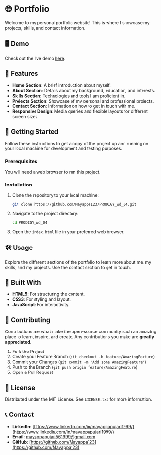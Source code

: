 # 🌐 Portfolio

Welcome to my personal portfolio website! This is where I showcase my projects, skills, and contact information.

## 🖥️ Demo

Check out the live demo [here](https://mayappa123.github.io/PRODIGY_wd_04/).

## 🌟 Features

- **Home Section**: A brief introduction about myself.
- **About Section**: Details about my background, education, and interests.
- **Skills Section**: Technologies and tools I am proficient in.
- **Projects Section**: Showcase of my personal and professional projects.
- **Contact Section**: Information on how to get in touch with me.
- **Responsive Design**: Media queries and flexible layouts for different screen sizes.

## 🚀 Getting Started

Follow these instructions to get a copy of the project up and running on your local machine for development and testing purposes.

### Prerequisites

You will need a web browser to run this project.

### Installation

1. Clone the repository to your local machine:

    ```sh
    git clone https://github.com/Mayappa123/PRODIGY_wd_04.git
    ```

2. Navigate to the project directory:

    ```sh
    cd PRODIGY_wd_04
    ```

3. Open the `index.html` file in your preferred web browser.

## 🛠️ Usage

Explore the different sections of the portfolio to learn more about me, my skills, and my projects. Use the contact section to get in touch.

## 🎨 Built With

- **HTML5**: For structuring the content.
- **CSS3**: For styling and layout.
- **JavaScript**: For interactivity.

## 🤝 Contributing

Contributions are what make the open-source community such an amazing place to learn, inspire, and create. Any contributions you make are **greatly appreciated**.

1. Fork the Project
2. Create your Feature Branch (`git checkout -b feature/AmazingFeature`)
3. Commit your Changes (`git commit -m 'Add some AmazingFeature'`)
4. Push to the Branch (`git push origin feature/AmazingFeature`)
5. Open a Pull Request

## 📄 License

Distributed under the MIT License. See `LICENSE.txt` for more information.

## 📞 Contact

- **LinkedIn**: [https://www.linkedin.com/in/mayappapujari1999/](https://www.linkedin.com/in/mayappapujari1999/)
- **Email**: [mayappapujari561999@gmail.com](mailto:mayappapujari561999@gmail.com)
- **GitHub**: [https://github.com/Mayappa123](https://github.com/Mayappa123)

